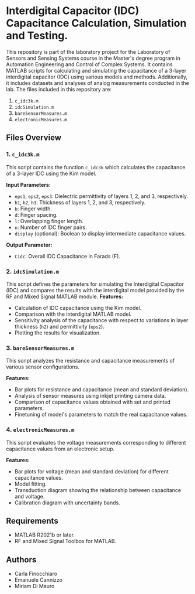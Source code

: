 
# Interdigital Capacitor (IDC) Capacitance Calculation, Simulation and Testing. 
This repository is part of the laboratory project for the Laboratory of Sensors and Sensing Systems course in the Master's degree program in 
Automation Engineering and Control of Complex Systems. It contains MATLAB scripts for calculating and simulating the capacitance of a 
3-layer interdigital capacitor (IDC) using various models and methods. Additionally, it includes datasets and analyses of 
analog measurements conducted in the lab.
The files included in this repository are:

1. `c_idc3k.m`
2. `idcSimulation.m`
3. `bareSensorMeasures.m`
4. `electronicMeasures.m`

## Files Overview

### 1. `c_idc3k.m`

This script contains the function `c_idc3k` which calculates the capacitance of a 3-layer IDC using the Kim model. 

**Input Parameters:**
- `eps1`, `eps2`, `eps3`: Dielectric permittivity of layers 1, 2, and 3, respectively.
- `h1`, `h2`, `h3`: Thickness of layers 1, 2, and 3, respectively.
- `b`: Finger width.
- `d`: Finger spacing.
- `l`: Overlapping finger length.
- `n`: Number of IDC finger pairs.
- `display` (optional): Boolean to display intermediate capacitance values.

**Output Parameter:**
- `Cidc`: Overall IDC Capacitance in Farads (F).

### 2. `idcSimulation.m`

This script defines the parameters for simulating the Interdigital Capacitor (IDC) and compares the results with the interdigital model provided by the RF and Mixed Signal MATLAB module.
**Features:**
- Calculation of IDC capacitance using the Kim model.
- Comparison with the interdigital MATLAB model.
- Sensitivity analysis of the capacitance with respect to variations in layer thickness (`h2`) and permittivity (`eps2`).
- Plotting the results for visualization.

### 3. `bareSensorMeasures.m`

This script analyzes the resistance and capacitance measurements of various sensor configurations. 

**Features:**
- Bar plots for resistance and capacitance (mean and standard deviation).
- Analysis of sensor measures using inkjet printing camera data.
- Comparison of capacitance values obtained with set and printed parameters.
- Finetuning of model's parameters to match the real capacitance values.

### 4. `electronicMeasures.m`

This script evaluates the voltage measurements corresponding to different capacitance values from an electronic setup. 

**Features:**
- Bar plots for voltage (mean and standard deviation) for different capacitance values.
- Model fitting.
- Transduction diagram showing the relationship between capacitance and voltage.
- Calibration diagram with uncertainty bands.

## Requirements

- MATLAB R2021b or later.
- RF and Mixed Signal Toolbox for MATLAB.

## Authors

- Carla Finocchiaro
- Emanuele Cannizzo
- Miriam Di Mauro
